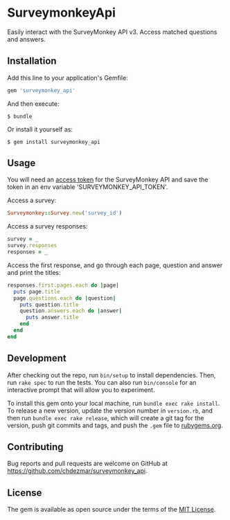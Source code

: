 # SurveymonkeyApi

Easily interact with the SurveyMonkey API v3. Access matched questions and answers.


## Installation

Add this line to your application's Gemfile:

```ruby
gem 'surveymonkey_api'
```

And then execute:

    $ bundle

Or install it yourself as:

    $ gem install surveymonkey_api

## Usage

You will need an [access token](https://developer.surveymonkey.com/api/v3/#registering-an-app) for the SurveyMonkey API and save the token in an env variable 'SURVEYMONKEY_API_TOKEN'.

Access a survey:
```ruby
Surveymonkey::Survey.new('survey_id')
```

Access a survey responses:
```ruby
survey = _
survey.responses
responses = _
```

Access the first response, and go through each page, question and answer and print the titles:
```ruby
responses.first.pages.each do |page|
  puts page.title
  page.questions.each do |question|
    puts question.title
    question.answers.each do |answer|
      puts answer.title
    end
  end
end
```

## Development

After checking out the repo, run `bin/setup` to install dependencies. Then, run `rake spec` to run the tests. You can also run `bin/console` for an interactive prompt that will allow you to experiment.

To install this gem onto your local machine, run `bundle exec rake install`. To release a new version, update the version number in `version.rb`, and then run `bundle exec rake release`, which will create a git tag for the version, push git commits and tags, and push the `.gem` file to [rubygems.org](https://rubygems.org).

## Contributing

Bug reports and pull requests are welcome on GitHub at https://github.com/chdezmar/surveymonkey_api.

## License

The gem is available as open source under the terms of the [MIT License](https://opensource.org/licenses/MIT).
